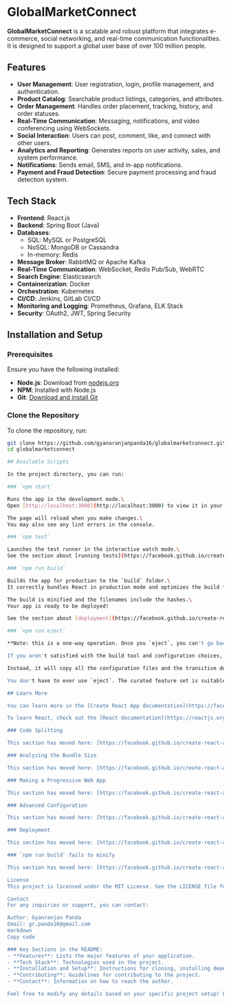 # GlobalMarketConnect

**GlobalMarketConnect** is a scalable and robust platform that integrates e-commerce, social networking, and real-time communication functionalities. It is designed to support a global user base of over 100 million people.

## Features

- **User Management**: User registration, login, profile management, and authentication.
- **Product Catalog**: Searchable product listings, categories, and attributes.
- **Order Management**: Handles order placement, tracking, history, and order statuses.
- **Real-Time Communication**: Messaging, notifications, and video conferencing using WebSockets.
- **Social Interaction**: Users can post, comment, like, and connect with other users.
- **Analytics and Reporting**: Generates reports on user activity, sales, and system performance.
- **Notifications**: Sends email, SMS, and in-app notifications.
- **Payment and Fraud Detection**: Secure payment processing and fraud detection system.

## Tech Stack

- **Frontend**: React.js
- **Backend**: Spring Boot (Java)
- **Databases**:
  - SQL: MySQL or PostgreSQL
  - NoSQL: MongoDB or Cassandra
  - In-memory: Redis
- **Message Broker**: RabbitMQ or Apache Kafka
- **Real-Time Communication**: WebSocket, Redis Pub/Sub, WebRTC
- **Search Engine**: Elasticsearch
- **Containerization**: Docker
- **Orchestration**: Kubernetes
- **CI/CD**: Jenkins, GitLab CI/CD
- **Monitoring and Logging**: Prometheus, Grafana, ELK Stack
- **Security**: OAuth2, JWT, Spring Security

## Installation and Setup

### Prerequisites

Ensure you have the following installed:
- **Node.js**: Download from [nodejs.org](https://nodejs.org/)
- **NPM**: Installed with Node.js
- **Git**: [Download and install Git](https://git-scm.com/)

### Clone the Repository

To clone the repository, run:

```bash
git clone https://github.com/gyanaranjanpanda16/globalmarketconnect.git
cd globalmarketconnect

## Available Scripts

In the project directory, you can run:

### `npm start`

Runs the app in the development mode.\
Open [http://localhost:3000](http://localhost:3000) to view it in your browser.

The page will reload when you make changes.\
You may also see any lint errors in the console.

### `npm test`

Launches the test runner in the interactive watch mode.\
See the section about [running tests](https://facebook.github.io/create-react-app/docs/running-tests) for more information.

### `npm run build`

Builds the app for production to the `build` folder.\
It correctly bundles React in production mode and optimizes the build for the best performance.

The build is minified and the filenames include the hashes.\
Your app is ready to be deployed!

See the section about [deployment](https://facebook.github.io/create-react-app/docs/deployment) for more information.

### `npm run eject`

**Note: this is a one-way operation. Once you `eject`, you can't go back!**

If you aren't satisfied with the build tool and configuration choices, you can `eject` at any time. This command will remove the single build dependency from your project.

Instead, it will copy all the configuration files and the transitive dependencies (webpack, Babel, ESLint, etc) right into your project so you have full control over them. All of the commands except `eject` will still work, but they will point to the copied scripts so you can tweak them. At this point you're on your own.

You don't have to ever use `eject`. The curated feature set is suitable for small and middle deployments, and you shouldn't feel obligated to use this feature. However we understand that this tool wouldn't be useful if you couldn't customize it when you are ready for it.

## Learn More

You can learn more in the [Create React App documentation](https://facebook.github.io/create-react-app/docs/getting-started).

To learn React, check out the [React documentation](https://reactjs.org/).

### Code Splitting

This section has moved here: [https://facebook.github.io/create-react-app/docs/code-splitting](https://facebook.github.io/create-react-app/docs/code-splitting)

### Analyzing the Bundle Size

This section has moved here: [https://facebook.github.io/create-react-app/docs/analyzing-the-bundle-size](https://facebook.github.io/create-react-app/docs/analyzing-the-bundle-size)

### Making a Progressive Web App

This section has moved here: [https://facebook.github.io/create-react-app/docs/making-a-progressive-web-app](https://facebook.github.io/create-react-app/docs/making-a-progressive-web-app)

### Advanced Configuration

This section has moved here: [https://facebook.github.io/create-react-app/docs/advanced-configuration](https://facebook.github.io/create-react-app/docs/advanced-configuration)

### Deployment

This section has moved here: [https://facebook.github.io/create-react-app/docs/deployment](https://facebook.github.io/create-react-app/docs/deployment)

### `npm run build` fails to minify

This section has moved here: [https://facebook.github.io/create-react-app/docs/troubleshooting#npm-run-build-fails-to-minify](https://facebook.github.io/create-react-app/docs/troubleshooting#npm-run-build-fails-to-minify)

License
This project is licensed under the MIT License. See the LICENSE file for more details.

Contact
For any inquiries or support, you can contact:

Author: Gyanranjan Panda
Email: gr.panda16@gmail.com
markdown
Copy code

### Key Sections in the README:
- **Features**: Lists the major features of your application.
- **Tech Stack**: Technologies used in the project.
- **Installation and Setup**: Instructions for cloning, installing dependencies, and running the project.
- **Contributing**: Guidelines for contributing to the project.
- **Contact**: Information on how to reach the author.

Feel free to modify any details based on your specific project setup! Let me know if you'd 